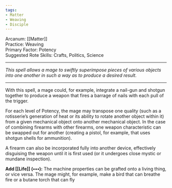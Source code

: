 ```yaml
---
tags:
- Matter
- Weaving
- Disciple
---
```


Arcanum: [[Matter]]\
Practice: Weaving\
Primary Factor: Potency\
Suggested Rote Skills: Crafts, Politics, Science

---

_This spell allows a mage to swiftly superimpose pieces of various objects into one another in such a way as to produce a desired result._

---

With this spell, a mage could, for example, integrate a nail-gun and shotgun together to produce a weapon that fires a barrage of nails with each pull of the trigger.

For each level of Potency, the mage may transpose one quality (such as a rotisserie’s generation of heat or its ability to rotate another object within it) from a given mechanical object onto another mechanical object. In the case of combining firearms with other firearms, one weapon characteristic can be swapped out for another (creating a pistol, for example, that uses shotgun shells for ammunition).

A firearm can also be incorporated fully into another device, effectively disguising the weapon until it is first used (or it undergoes close mystic or mundane inspection).

**Add [[Life]] (•••):** The machine properties can be grafted onto a living thing, or vice versa. The mage might, for example, make a bird that can breathe fire or a butane torch that can fly